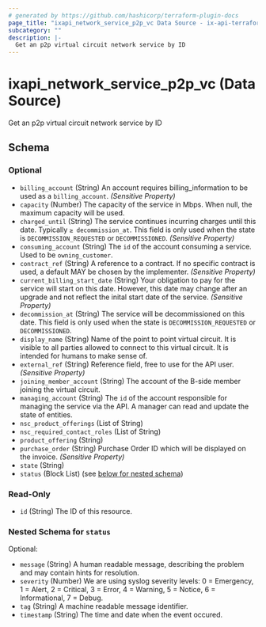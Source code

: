 ```yaml
---
# generated by https://github.com/hashicorp/terraform-plugin-docs
page_title: "ixapi_network_service_p2p_vc Data Source - ix-api-terraform-provider"
subcategory: ""
description: |-
  Get an p2p virtual circuit network service by ID
---
```


# ixapi_network_service_p2p_vc (Data Source)

Get an p2p virtual circuit network service by ID



<!-- schema generated by tfplugindocs -->
## Schema

### Optional

- `billing_account` (String) An account requires billing_information to be used as a `billing_account`. *(Sensitive Property)*
- `capacity` (Number) The capacity of the service in Mbps. When null, the maximum capacity will be used.
- `charged_until` (String) The service continues incurring charges until this date. Typically `≥ decommission_at`.  This field is only used when the state is `DECOMMISSION_REQUESTED` or `DECOMMISSIONED`.  *(Sensitive Property)*
- `consuming_account` (String) The `id` of the account consuming a service.  Used to be `owning_customer`.
- `contract_ref` (String) A reference to a contract. If no specific contract is used, a default MAY be chosen by the implementer. *(Sensitive Property)*
- `current_billing_start_date` (String) Your obligation to pay for the service will start on this date.  However, this date may change after an upgrade and not reflect the inital start date of the service.  *(Sensitive Property)*
- `decommission_at` (String) The service will be decommissioned on this date.  This field is only used when the state is `DECOMMISSION_REQUESTED` or `DECOMMISSIONED`.
- `display_name` (String) Name of the point to point virtual circuit.  It is visible to all parties allowed to connect to this virtual circuit.  It is intended for humans to make sense of.
- `external_ref` (String) Reference field, free to use for the API user. *(Sensitive Property)*
- `joining_member_account` (String) The account of the B-side member joining the virtual circuit.
- `managing_account` (String) The `id` of the account responsible for managing the service via the API. A manager can read and update the state of entities.
- `nsc_product_offerings` (List of String)
- `nsc_required_contact_roles` (List of String)
- `product_offering` (String)
- `purchase_order` (String) Purchase Order ID which will be displayed on the invoice. *(Sensitive Property)*
- `state` (String)
- `status` (Block List) (see [below for nested schema](#nestedblock--status))

### Read-Only

- `id` (String) The ID of this resource.

<a id="nestedblock--status"></a>
### Nested Schema for `status`

Optional:

- `message` (String) A human readable message, describing the problem and may contain hints for resolution.
- `severity` (Number) We are using syslog severity levels: 0 = Emergency, 1 = Alert, 2 = Critical, 3 = Error, 4 = Warning, 5 = Notice, 6 = Informational, 7 = Debug.
- `tag` (String) A machine readable message identifier.
- `timestamp` (String) The time and date when the event occured.


